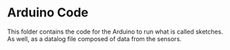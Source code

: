 # Arduino Code

This folder contains the code for the Arduino to run what is called sketches. As well, as a datalog file composed of data from the sensors.

